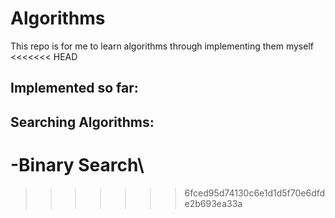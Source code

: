 # Algorithms

This repo is for me to learn algorithms through implementing them myself
<<<<<<< HEAD
## Implemented so far:
## Searching Algorithms:
   -Binary Search\
=======
>>>>>>> 6fced95d74130c6e1d1d5f70e6dfde2b693ea33a
